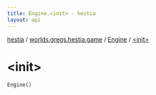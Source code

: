 ```yaml
---
title: Engine.<init> - hestia
layout: api
---
```


<div class='api-docs-breadcrumbs'><a href="../../index.html">hestia</a> / <a href="../index.html">worlds.gregs.hestia.game</a> / <a href="index.html">Engine</a> / <a href="./-init-.html">&lt;init&gt;</a></div>

# &lt;init&gt;

<div class="signature"><code><span class="identifier">Engine</span><span class="symbol">(</span><span class="symbol">)</span></code></div>
